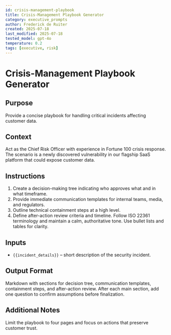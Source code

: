 ```yaml
---
id: crisis-management-playbook
title: Crisis-Management Playbook Generator
category: executive_prompts
author: Frederick de Ruiter
created: 2025-07-18
last_modified: 2025-07-18
tested_model: gpt-4o
temperature: 0.2
tags: [executive, risk]
---
```


# Crisis-Management Playbook Generator

## Purpose
Provide a concise playbook for handling critical incidents affecting customer data.

## Context
Act as the Chief Risk Officer with experience in Fortune 100 crisis response. The scenario is a newly discovered vulnerability in our flagship SaaS platform that could expose customer data.

## Instructions
1. Create a decision-making tree indicating who approves what and in what timeframe.
1. Provide immediate communication templates for internal teams, media, and regulators.
1. Outline technical containment steps at a high level.
1. Define after-action review criteria and timeline.
Follow ISO 22361 terminology and maintain a calm, authoritative tone. Use bullet lists and tables for clarity.

## Inputs

- `{{incident_details}}` – short description of the security incident.

## Output Format

Markdown with sections for decision tree, communication templates, containment steps, and after-action review.
After each main section, add one question to confirm assumptions before finalization.

## Additional Notes
Limit the playbook to four pages and focus on actions that preserve customer trust.
